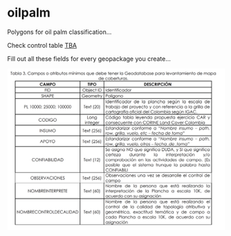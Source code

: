 # oilpalm
Polygons for oil palm classification...

Check control table [TBA]()

Fill out all these fields for every geopackage you create...

![](campos_database.png)
